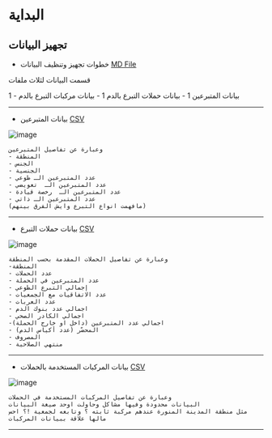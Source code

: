 # البداية

## تجهيز البيانات
- خطوات تجهيز وتنظيف البيانات [MD File](/alsobihi/تجهيز_البيانات.md)

قسمت البيانات لثلاث ملفات

1 - بيانات المتبرعين
1 - بيانات حملات التبرع بالدم
1 - بيانات مركبات التبرع بالدم


____


- بيانات المتبرعين [CSV](بيانات%20المتبرعين.csv)
  
![image](https://github.com/alsobihi/DataJam/assets/72046870/830f81e1-a0cf-44de-8ffc-606e752aaa06)

```
وعبارة عن تفاصيل المتبرعين
- المنطقة
- الجنس
- الجنسية
- عدد المتبرعين الـ طوعي
- عدد المتبرعين الـ  تعويضي
- عدد المتبرعين الـ  رخصة قيادة
- عدد المتبرعين الـ ذاتي
(مافهمت انواع التبرع وايش الفرق بينهم)

```
____
- بيانات حملات التبرع [CSV](حملات%20التبرع%20بالدم.csv)
  
![image](https://github.com/alsobihi/DataJam/assets/72046870/a529e0f7-76bf-4f2a-9109-3d438994027d)

```
وعبارة عن تفاصيل الحملات المقدمة بحسب المنطقة
-المنطقة
- عدد الحملات
- عدد المتبرعين في الحملة
- إجمالي التبرع الطوعي
- عدد الاتفاقيات مع الجمعيات
- عدد العربات
- اجمالي عدد بنوك الدم
- اجمالي الكادر الصحي
-اجمالي عدد المتبرعين (داخل او خارج الحملة)
- المحضّر (عدد أكياس الدم)
- المصروف
- منتهي الصلاحية
```

____
- بيانات المركبات المستخدمة بالحملات [CSV](بيانات%20مركبات%20التبرع%20بالدم.csv)

  
![image](https://github.com/alsobihi/DataJam/assets/72046870/b8add912-8565-4010-9a83-8299b4b52c1c)

```
وعبارة عن تفاصيل المركبات المستخدمة في الحملات
البيانات محدودة وفيها مشاكل وحاولت اوحد صيغة البيانات 
مثل منطقة المدينة المنورة عندهم مركبة ثابته ؟ وتابعه لجمعية !؟ احس مالها علاقة ببيانات المركبات
```
____




